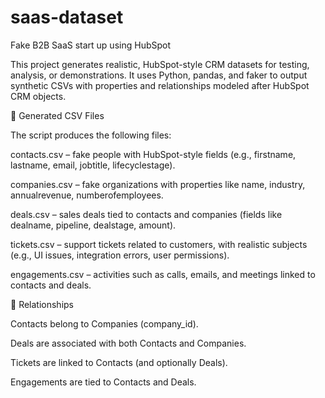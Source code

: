 # saas-dataset
Fake B2B SaaS start up using HubSpot

This project generates realistic, HubSpot-style CRM datasets for testing, analysis, or demonstrations.
It uses Python, pandas, and faker to output synthetic CSVs with properties and relationships modeled after HubSpot CRM objects.

📂 Generated CSV Files

The script produces the following files:

contacts.csv – fake people with HubSpot-style fields (e.g., firstname, lastname, email, jobtitle, lifecyclestage).

companies.csv – fake organizations with properties like name, industry, annualrevenue, numberofemployees.

deals.csv – sales deals tied to contacts and companies (fields like dealname, pipeline, dealstage, amount).

tickets.csv – support tickets related to customers, with realistic subjects (e.g., UI issues, integration errors, user permissions).

engagements.csv – activities such as calls, emails, and meetings linked to contacts and deals.

🔗 Relationships

Contacts belong to Companies (company_id).

Deals are associated with both Contacts and Companies.

Tickets are linked to Contacts (and optionally Deals).

Engagements are tied to Contacts and Deals.
